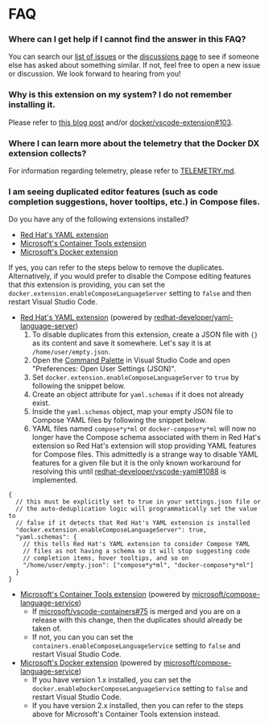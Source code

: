 # FAQ

### Where can I get help if I cannot find the answer in this FAQ?

You can search our [list of issues](https://github.com/docker/vscode-extension/issues) or the [discussions page](https://github.com/docker/vscode-extension/discussions) to see if someone else has asked about something similar. If not, feel free to open a new issue or discussion. We look forward to hearing from you!

### Why is this extension on my system? I do not remember installing it.

Please refer to [this blog post](https://www.docker.com/blog/docker-dx-extension-for-vs-code-update/) and/or [docker/vscode-extension#103](https://github.com/docker/vscode-extension/issues/103).

### Where I can learn more about the telemetry that the Docker DX extension collects?

For information regarding telemetry, please refer to [TELEMETRY.md](./TELEMETRY.md).

### I am seeing duplicated editor features (such as code completion suggestions, hover tooltips, etc.) in Compose files.

Do you have any of the following extensions installed?

- [Red Hat's YAML extension](https://marketplace.visualstudio.com/items?itemName=redhat.vscode-yaml)
- [Microsoft's Container Tools extension](https://marketplace.visualstudio.com/items?itemName=ms-azuretools.vscode-containers)
- [Microsoft's Docker extension](https://marketplace.visualstudio.com/items?itemName=ms-azuretools.vscode-docker)

If yes, you can refer to the steps below to remove the duplicates. Alternatively, if you would prefer to disable the Compose editing features that _this_ extension is providing, you can set the `docker.extension.enableComposeLanguageServer` setting to `false` and then restart Visual Studio Code.

- [Red Hat's YAML extension](https://marketplace.visualstudio.com/items?itemName=redhat.vscode-yaml) (powered by [redhat-developer/yaml-language-server](https://github.com/redhat-developer/yaml-language-server))
  1. To disable duplicates from this extension, create a JSON file with `{}` as its content and save it somewhere. Let's say it is at `/home/user/empty.json`.
  2. Open the [Command Palette](https://code.visualstudio.com/api/ux-guidelines/command-palette) in Visual Studio Code and open "Preferences: Open User Settings (JSON)".
  3. Set `docker.extension.enableComposeLanguageServer` to `true` by following the snippet below.
  4. Create an object attribute for `yaml.schemas` if it does not already exist.
  5. Inside the `yaml.schemas` object, map your empty JSON file to Compose YAML files by following the snippet below.
  6. YAML files named `compose*y*ml` or `docker-compose*y*ml` will now no longer have the Compose schema associated with them in Red Hat's extension so Red Hat's extension will stop providing YAML features for Compose files. This admittedly is a strange way to disable YAML features for a given file but it is the only known workaround for resolving this until [redhat-developer/vscode-yaml#1088](https://github.com/redhat-developer/vscode-yaml/issues/1088) is implemented.

```JSONC
{
  // this must be explicitly set to true in your settings.json file or
  // the auto-deduplication logic will programmatically set the value to
  // false if it detects that Red Hat's YAML extension is installed
  "docker.extension.enableComposeLanguageServer": true,
  "yaml.schemas": {
    // this tells Red Hat's YAML extension to consider Compose YAML
    // files as not having a schema so it will stop suggesting code
    // completion items, hover tooltips, and so on
    "/home/user/empty.json": ["compose*y*ml", "docker-compose*y*ml"]
  }
}
```

- [Microsoft's Container Tools extension](https://marketplace.visualstudio.com/items?itemName=ms-azuretools.vscode-containers) (powered by [microsoft/compose-language-service](https://github.com/microsoft/compose-language-service))
  - If [microsoft/vscode-containers#75](https://github.com/microsoft/vscode-containers/pull/75) is merged and you are on a release with this change, then the duplicates should already be taken of.
  - If not, you can you can set the `containers.enableComposeLanguageService` setting to `false` and restart Visual Studio Code.
- [Microsoft's Docker extension](https://marketplace.visualstudio.com/items?itemName=ms-azuretools.vscode-docker) (powered by [microsoft/compose-language-service](https://github.com/microsoft/compose-language-service))
  - If you have version 1.x installed, you can set the `docker.enableDockerComposeLanguageService` setting to `false` and restart Visual Studio Code.
  - If you have version 2.x installed, then you can refer to the steps above for Microsoft's Container Tools extension instead.
